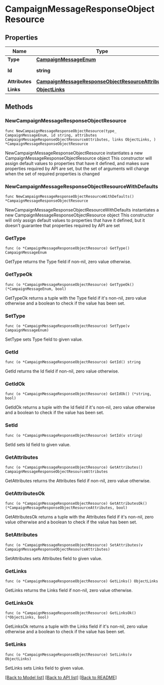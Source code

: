 # CampaignMessageResponseObjectResource

## Properties

Name | Type | Description | Notes
------------ | ------------- | ------------- | -------------
**Type** | [**CampaignMessageEnum**](CampaignMessageEnum.md) |  | 
**Id** | **string** | The message ID | 
**Attributes** | [**CampaignMessageResponseObjectResourceAttributes**](CampaignMessageResponseObjectResourceAttributes.md) |  | 
**Links** | [**ObjectLinks**](ObjectLinks.md) |  | 

## Methods

### NewCampaignMessageResponseObjectResource

`func NewCampaignMessageResponseObjectResource(type_ CampaignMessageEnum, id string, attributes CampaignMessageResponseObjectResourceAttributes, links ObjectLinks, ) *CampaignMessageResponseObjectResource`

NewCampaignMessageResponseObjectResource instantiates a new CampaignMessageResponseObjectResource object
This constructor will assign default values to properties that have it defined,
and makes sure properties required by API are set, but the set of arguments
will change when the set of required properties is changed

### NewCampaignMessageResponseObjectResourceWithDefaults

`func NewCampaignMessageResponseObjectResourceWithDefaults() *CampaignMessageResponseObjectResource`

NewCampaignMessageResponseObjectResourceWithDefaults instantiates a new CampaignMessageResponseObjectResource object
This constructor will only assign default values to properties that have it defined,
but it doesn't guarantee that properties required by API are set

### GetType

`func (o *CampaignMessageResponseObjectResource) GetType() CampaignMessageEnum`

GetType returns the Type field if non-nil, zero value otherwise.

### GetTypeOk

`func (o *CampaignMessageResponseObjectResource) GetTypeOk() (*CampaignMessageEnum, bool)`

GetTypeOk returns a tuple with the Type field if it's non-nil, zero value otherwise
and a boolean to check if the value has been set.

### SetType

`func (o *CampaignMessageResponseObjectResource) SetType(v CampaignMessageEnum)`

SetType sets Type field to given value.


### GetId

`func (o *CampaignMessageResponseObjectResource) GetId() string`

GetId returns the Id field if non-nil, zero value otherwise.

### GetIdOk

`func (o *CampaignMessageResponseObjectResource) GetIdOk() (*string, bool)`

GetIdOk returns a tuple with the Id field if it's non-nil, zero value otherwise
and a boolean to check if the value has been set.

### SetId

`func (o *CampaignMessageResponseObjectResource) SetId(v string)`

SetId sets Id field to given value.


### GetAttributes

`func (o *CampaignMessageResponseObjectResource) GetAttributes() CampaignMessageResponseObjectResourceAttributes`

GetAttributes returns the Attributes field if non-nil, zero value otherwise.

### GetAttributesOk

`func (o *CampaignMessageResponseObjectResource) GetAttributesOk() (*CampaignMessageResponseObjectResourceAttributes, bool)`

GetAttributesOk returns a tuple with the Attributes field if it's non-nil, zero value otherwise
and a boolean to check if the value has been set.

### SetAttributes

`func (o *CampaignMessageResponseObjectResource) SetAttributes(v CampaignMessageResponseObjectResourceAttributes)`

SetAttributes sets Attributes field to given value.


### GetLinks

`func (o *CampaignMessageResponseObjectResource) GetLinks() ObjectLinks`

GetLinks returns the Links field if non-nil, zero value otherwise.

### GetLinksOk

`func (o *CampaignMessageResponseObjectResource) GetLinksOk() (*ObjectLinks, bool)`

GetLinksOk returns a tuple with the Links field if it's non-nil, zero value otherwise
and a boolean to check if the value has been set.

### SetLinks

`func (o *CampaignMessageResponseObjectResource) SetLinks(v ObjectLinks)`

SetLinks sets Links field to given value.



[[Back to Model list]](../README.md#documentation-for-models) [[Back to API list]](../README.md#documentation-for-api-endpoints) [[Back to README]](../README.md)



